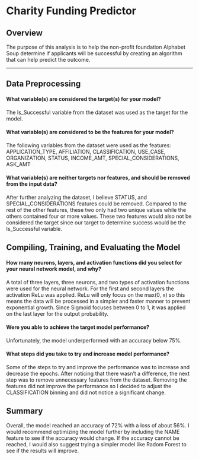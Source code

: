 # Charity Funding Predictor

## Overview

The purpose of this analysis is to help the non-profit foundation Alphabet Soup determine if applicants will be successful by creating an algorithm that can help predict the outcome. 

---

## Data Preprocessing

#### What variable(s) are considered the target(s) for your model?
The Is_Successful variable from the dataset was used as the target for the model.

#### What variable(s) are considered to be the features for your model?
The following variables from the dataset were used as the features: APPLICATION_TYPE, AFFILIATION, CLASSIFICATION, USE_CASE, ORGANIZATION, STATUS, INCOME_AMT, SPECIAL_CONSIDERATIONS, ASK_AMT

#### What variable(s) are neither targets nor features, and should be removed from the input data?
After further analyzing the dataset, I believe STATUS, and SPECIAL_CONSIDERATIONS features could be removed. Compared to the rest of the other features, these two only had two unique values while the others contained four or more values. These two features would also not be considered the target since our target to determine success would be the Is_Successful variable. 


## Compiling, Training, and Evaluating the Model

#### How many neurons, layers, and activation functions did you select for your neural network model, and why?
A total of three layers, three neurons, and two types of activation functions were used for the neural network. For the first and second layers the activation ReLu was applied. ReLu will only focus on the max(0, x) so this means the data will be processed in a simpler and faster manner to prevent exponential growth. Since Sigmoid focuses between 0 to 1, it was applied on the last layer for the output probability. 

#### Were you able to achieve the target model performance?
Unfortunately, the model underperformed with an accuracy below 75%. 

#### What steps did you take to try and increase model performance?
Some of the steps to try and improve the performance was to increase and decrease the epochs. After noticing that there wasn’t a difference, the next step was to remove unnecessary features from the dataset. Removing the features did not improve the performance so I decided to adjust the CLASSIFICATION binning and did not notice a significant change. 

## Summary
Overall, the model reached an accuracy of 72% with a loss of about 56%. I would recommend optimizing the model further by including the NAME feature to see if the accuracy would change. If the accuracy cannot be reached, I would also suggest trying a simpler model like Radom Forest to see if the results will improve. 